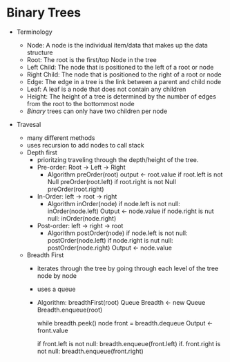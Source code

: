 # Binary Trees

- Terminology
  - Node: A node is the individual item/data that makes up the data structure
  - Root: The root is the first/top Node in the tree
  - Left Child: The node that is positioned to the left of a root or node
  - Right Child: The node that is positioned to the right of a root or node
  - Edge: The edge in a tree is the link between a parent and child node
  - Leaf: A leaf is a node that does not contain any children
  - Height: The height of a tree is determined by the number of edges from the root to the bottommost node
  - *Binary* trees can only have two children per node

- Travesal
  - many different methods
  - uses recursion to add nodes to call stack
  - Depth first
    - prioritzing traveling through the depth/height of the tree. 
    - Pre-order: Root -> Left -> Right
      - Algorithm preOrder(root)
        output <- root.value
        if root.left is not Null preOrder(root.left)
        if root.right is not Null preOrder(root.right)
    - In-Order: left -> root -> right
      - Algorithm inOrder(node)
        if node.left is not null: inOrder(node.left)
        Output <- node.value
        if node.right is nut null: inOrder(node.right)
    - Post-order: left -> right -> root
       - Algorithm postOrder(node)
        if node.left is not null: postOrder(node.left)
        if node.right is nut null: postOrder(node.right)
         Output <- node.value
   - Breadth First
     - iterates through the tree by going through each level of the tree node by node
     - uses a queue
     - Algorithm: breadthFirst(root)
       Queue Breadth <- new Queue
       Breadth.enqueue(root)

       while breadth.peek()
          node front = breadth.dequeue
          Output <- front.value

          if front.left is not null: breadth.enqueue(front.left)
          if. front.right is not null: breadth.enqueue(front.right)